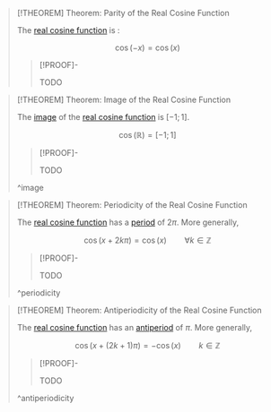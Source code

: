 >[!THEOREM] Theorem: Parity of the Real Cosine Function
>
>The [real cosine function](Real%20Cosine%20Function.md) is [](../../Parity/Function%20Parity.md#^even-function):
>
>$$\cos(-x) = \cos(x)$$
>
>>[!PROOF]-
>>
>>TODO
>>
>

>[!THEOREM] Theorem: Image of the Real Cosine Function
>
>The [image](../../../../Functions/Function.md) of the [real cosine function](Real%20Cosine%20Function.md) is $[-1;1]$.
>
>$$\cos(\mathbb{R}) = [-1;1]$$
>
>>[!PROOF]-
>>
>>TODO
>>
>
>^image
>

>[!THEOREM] Theorem: Periodicity of the Real Cosine Function
>
>The [real cosine function](Real%20Cosine%20Function.md) has a [period](../../Periodicity/Periodicity.md) of $2\pi$. More generally,
>
>$$\cos (x + 2k\pi) = \cos(x) \qquad \forall k\in\mathbb{Z}$$
>
>>[!PROOF]-
>>
>>TODO
>>
>
>^periodicity
>

>[!THEOREM] Theorem: Antiperiodicity of the Real Cosine Function
>
>The [real cosine function](Real%20Cosine%20Function.md) has an [antiperiod](../../Periodicity/Antiperiodicity.md) of $\pi$. More generally,
>
>$$\cos (x + (2k+1) \pi) = -\cos(x) \qquad k \in \mathbb{Z}$$
>
>>[!PROOF]-
>>
>>TODO
>>
>
>^antiperiodicity
>